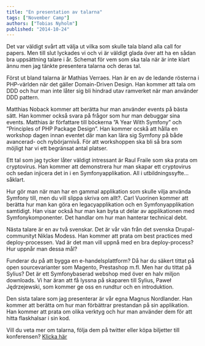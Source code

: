 ```yaml
---
title: "En presentation av talarna"
tags: ["November Camp"]
authors: ["Tobias Nyholm"]
published: "2014-10-24"
---
```


Det var väldigt svårt att välja ut vilka som skulle tala bland alla call for papers. Men till slut lyckades vi och
vi är väldigt glada över att ha en sådan bra uppsättning talare i år. Schemat för vem som ska tala när är inte klart
ännu men jag tänkte presentera talarna och deras tal.

Först ut bland talarna är Mathias Verraes. Han är en av de ledande rösterna i PHP-världen när det gäller Domain-Driven
 Design. Han kommer att tala om DDD och hur man inte låter sig bli hindrad utav ramverket när man använder DDD pattern.

Matthias Noback kommer att berätta hur man använder events
på bästa sätt. Han kommer också svara på frågor som hur man debuggar sina events. Matthias är författare till böckerna
”A Year With Symfony” och ”Principles of PHP Package Design”. Han kommer ocskå att hålla en workshop dagen innan eventet
där man kan lära sig Symfony på både avancerad- och nybörjarnivå. För att workshoppen ska bli så bra som möjligt har vi
 ett begränsat antal platser.

Ett tal som jag tycker låter väldigt intressant är Raul Fraile som ska prata om cryptovirus. Han kommer att demonstrera
hur man skapar ett cryptovirus och sedan injicera det in i en Symfonyapplikation. All i utbildningssyfte... såklart.

Hur gör man när man har en gammal applikation som skulle vilja använda Symfony till, men du vill slippa skriva om allt?. Carl
Vuorinen kommer att berätta hur man kan göra en legacyapplikation och en Symfonyapplikation samtidigt. Han visar också
 hur man kan byta ut delar av applikationen med Symfonykomponenter. Det handlar om hur man hanterar technical debt.

Nästa talare är en av två svenskar. Det är vår vän från det svenska Drupal-communityt Niklas Modess. Han kommer att prata
om best practices med deploy-processen. Vad är det man vill uppnå med en bra deploy-process? Hur uppnår man dessa mål?

Funderar du på att bygga en e-handelsplattform? Då har du säkert tittat på open sourcevarianter som Magento, Prestashop
m.fl. Men har du tittat på Sylius? Det är ett Symfonybaserad webshop med över en halv miljon downloads. Vi har äran att få
lyssna på skaparen till Sylius, Paweł Jędrzejewski, som kommer ge oss en rundtur och en introduktion.

Den sista talare som jag presenterar är vår egna Magnus Nordlander. Han kommer att berätta om hur man förbättrar prestandan
på sin applikation. Han kommer att prata om olika verktyg och hur man använder dem för att hitta flaskhalsar i sin kod.



Vill du veta mer om talarna, följa dem på twitter eller köpa biljetter till konferensen? [Klicka här](http://www.symfony.se/november-camp/)
